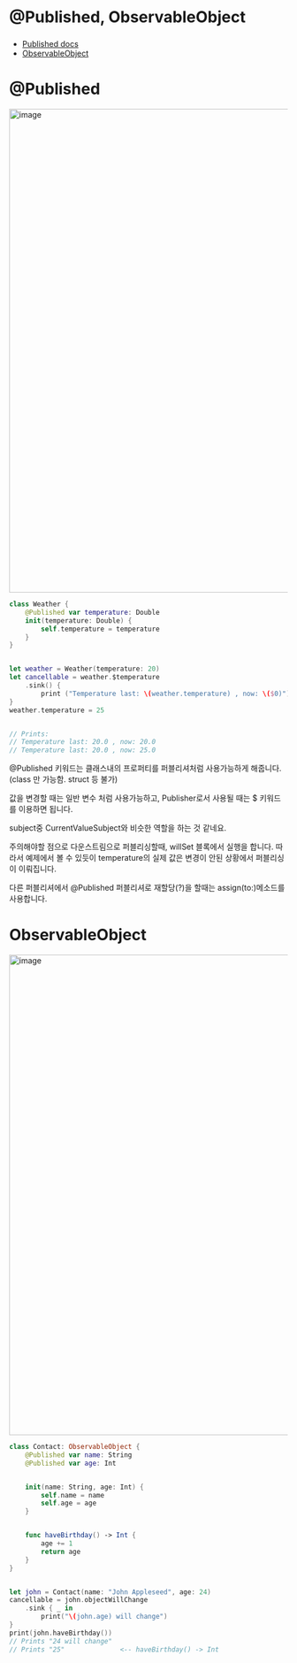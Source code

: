# @Published, ObservableObject


### 
* [Published docs](https://developer.apple.com/documentation/combine/published)
* [ObservableObject](https://developer.apple.com/documentation/combine/observableobject)

# @Published 

<img width="875" alt="image" src="https://github.com/jaehoon9186/study/assets/83233720/c5dff981-c3e1-4d29-82fa-dc86027d6fe1">


```swift
class Weather {
    @Published var temperature: Double
    init(temperature: Double) {
        self.temperature = temperature
    }
}


let weather = Weather(temperature: 20)
let cancellable = weather.$temperature
    .sink() {
        print ("Temperature last: \(weather.temperature) , now: \($0)")
}
weather.temperature = 25


// Prints:
// Temperature last: 20.0 , now: 20.0
// Temperature last: 20.0 , now: 25.0
```

@Published 키워드는 클래스내의 프로퍼티를 퍼블리셔처럼 사용가능하게 해줍니다. (class 만 가능함. struct 등 불가)  

값을 변경할 때는 일반 변수 처럼 사용가능하고, Publisher로서 사용될 때는 $ 키워드를 이용하면 됩니다.  

subject중 CurrentValueSubject와 비슷한 역할을 하는 것 같네요.  

주의해야할 점으로 다운스트림으로 퍼블리싱할때, willSet 블록에서 실행을 합니다. 따라서 예제에서 볼 수 있듯이 temperature의 실제 값은 변경이 안된 상황에서 퍼블리싱이 이뤄집니다. 


다른 퍼블리셔에서 @Published 퍼블리셔로 재할당(?)을 할때는 assign(to:)메소드를 사용합니다. 


# ObservableObject

<img width="869" alt="image" src="https://github.com/jaehoon9186/study/assets/83233720/7102ce3c-7783-41e6-9f83-9dd20eed3461">

```swift
class Contact: ObservableObject {
    @Published var name: String
    @Published var age: Int


    init(name: String, age: Int) {
        self.name = name
        self.age = age
    }


    func haveBirthday() -> Int {
        age += 1
        return age
    }
}


let john = Contact(name: "John Appleseed", age: 24)
cancellable = john.objectWillChange
    .sink { _ in
        print("\(john.age) will change")
}
print(john.haveBirthday())
// Prints "24 will change"
// Prints "25"              <-- haveBirthday() -> Int
```



